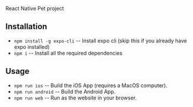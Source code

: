 React Native Pet project

## Installation
- `npm install -g expo-cli` -- Install expo cli (skip this if you already have expo installed)
- `npm i` -- Install all the required dependencies

## Usage

- `npm run ios` -- Build the iOS App (requires a MacOS computer).
- `npm run android` -- Build the Android App.
- `npm run web` -- Run as the website in your browser.

